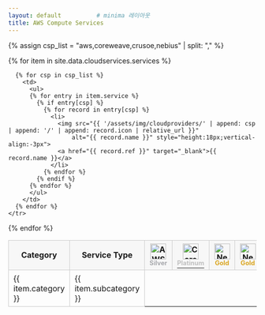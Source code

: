 ```yaml
---
layout: default          # minima 레이아웃
title: AWS Compute Services
---
```


<!-- ── 표를 확실히 ‘표답게’ 보이게 하는 최소 스타일 ── -->
<style>
  #comparison{border-collapse:collapse;width:100%;margin-top:1rem}
  #comparison th,#comparison td{border:1px solid #ccc;padding:.4em .6em}
  #comparison th{background:#f7f7f7;position:sticky;top:0}
  #comparison ul{margin:0;padding-left:1.2em}
</style>

<table id="comparison">
  <tr class="header" align="center">
    <th style="width:7%">Category</th>
    <th style="width:12%">Service Type</th>
    <th>
      <a href="https://aws.amazon.com" target="_blank">
        <img src="{{ '/assets/img/logo/aws.svg' | relative_url }}"
            alt="AWS Logo" style="height:32px">
      </a>
      <span style="font-size:0.8em; vertical-align:top; color:#A8A9AD;">Silver</span>
    </th>
    <th>
      <a href="https://www.coreweave.com" target="_blank">
        <img src="{{ '/assets/img/logo/CRWV_BIG.png' | relative_url }}"
            alt="CoreWeave" style="height:32px">
        <span style="font-size:0.8em; vertical-align:top; color:#C0C0C0;">Platinum</span>
      </a>
    </th>
    <th>
      <a href="https://crusoe.ai" target="_blank">
        <img src="{{ '/assets/img/logo/crusoe.svg' | relative_url }}" 
              alt="Nebius" style="height:32px">
      </a>
      <span style="font-size:0.8em; vertical-align:top; color:#DAA520;">Gold</span>
    </th>
    <th>
      <a href="https://nebius.com" target="_blank">
        <img src="{{ '/assets/img/logo/nebius.svg' | relative_url }}" 
              alt="Nebius" style="height:32px">
      </a>
      <span style="font-size:0.8em; vertical-align:top; color:#DAA520;">Gold</span>
    </th>
  </tr>

  {% assign csp_list = "aws,coreweave,crusoe,nebius" | split: "," %}

  {% for item in site.data.cloudservices.services %}
    <tr>
      <td>{{ item.category }}</td>
      <td>{{ item.subcategory }}</td>

      {% for csp in csp_list %}
        <td>
          <ul>
          {% for entry in item.service %}
            {% if entry[csp] %}
              {% for record in entry[csp] %}
                <li>
                  <img src="{{ '/assets/img/cloudproviders/' | append: csp | append: '/' | append: record.icon | relative_url }}"
                      alt="{{ record.name }}" style="height:18px;vertical-align:-3px">
                  <a href="{{ record.ref }}" target="_blank">{{ record.name }}</a>
                </li>
              {% endfor %}
            {% endif %}
          {% endfor %}
          </ul>
        </td>
      {% endfor %}
    </tr>
  {% endfor %}

</table>
